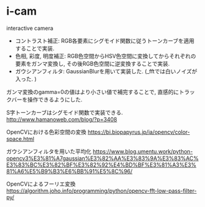 # i-cam
interactive camera

- コントラスト補正:
RGB各要素にシグモイド関数に従うトーンカーブを適用することで実装.
- 色相, 彩度, 明度補正:
RGB色空間からHSV色空間に変換してからそれぞれの要素をガンマ変換し, その後RGB色空間に逆変換することで実装.
- ガウシアンフィルタ:
GaussianBlurを用いて実装した.
(_fftでは白いノイズが入った. )

ガンマ変換のgamma=0の値はより小さい値で補完することで, 直感的にトラックバーを操作できるようにした.

S字トーンカーブはシグモイド関数で実装できる.
<http://www.hamanoweb.com/blog/?p=3408>

OpenCVにおける色彩空間の変換
https://bi.biopapyrus.jp/ia/opencv/color-space.html

ガウシアンフィルタを用いた平均化
https://www.blog.umentu.work/python-opencv3%E3%81%A7gaussian%E3%82%AA%E3%83%9A%E3%83%AC%E3%83%BC%E3%82%BF%E3%82%92%E4%BD%BF%E3%81%A3%E3%81%A6%E5%B9%B3%E6%BB%91%E5%8C%96/

OpenCVによるフーリエ変換
https://algorithm.joho.info/programming/python/opencv-fft-low-pass-filter-py/
